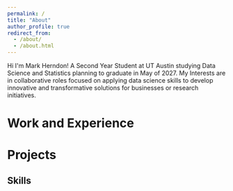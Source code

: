 ```yaml
---
permalink: /
title: "About"
author_profile: true
redirect_from: 
  - /about/
  - /about.html
---
```


Hi I'm Mark Herndon! A Second Year Student at UT Austin studying Data Science and Statistics planning to graduate in May of 2027. My Interests are in collaborative roles focused on applying data science skills to develop innovative and transformative solutions for businesses or research initiatives.

Work and Experience
======


Projects
======


Skills
------
